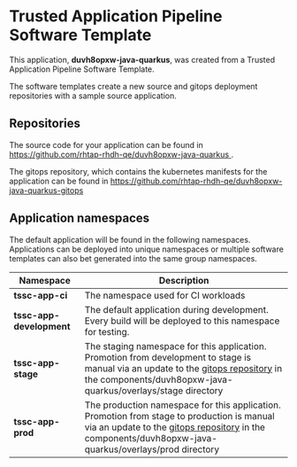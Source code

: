 # Trusted Application Pipeline Software Template

This application, **duvh8opxw-java-quarkus**, was created from a Trusted Application Pipeline Software Template.

The software templates create a new source and gitops deployment repositories with a sample source application. 

## Repositories

The source code for your application can be found in [https://github.com/rhtap-rhdh-qe/duvh8opxw-java-quarkus ](https://github.com/rhtap-rhdh-qe/duvh8opxw-java-quarkus ).
 
The gitops repository, which contains the kubernetes manifests for the application can be found in 
[https://github.com/rhtap-rhdh-qe/duvh8opxw-java-quarkus-gitops ](https://github.com/rhtap-rhdh-qe/duvh8opxw-java-quarkus-gitops ) 

## Application namespaces 

The default application will be found in the following namespaces. Applications can be deployed into unique namespaces or multiple software templates can also bet generated into the same group namespaces.  

|  Namespace   |  Description   |  
| -------- | -------- |
| **tssc-app-ci** | The namespace used for CI workloads |
| **tssc-app-development** | The default application during development. Every build will be deployed to this namespace for testing. |
| **tssc-app-stage** | The staging namespace for this application. Promotion from development to stage is manual via an update to the [gitops repository](https://github.com/rhtap-rhdh-qe/duvh8opxw-java-quarkus-gitops ) in the components/duvh8opxw-java-quarkus/overlays/stage directory |
| **tssc-app-prod** | The production namespace for this application. Promotion from stage to production is manual via an update to the [gitops repository](https://github.com/rhtap-rhdh-qe/duvh8opxw-java-quarkus-gitops ) in the components/duvh8opxw-java-quarkus/overlays/prod directory |